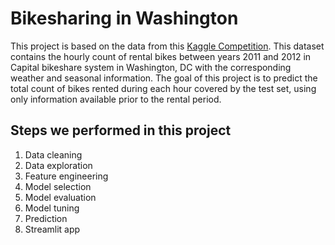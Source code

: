 # Bikesharing in Washington

This project is based on the data from this [Kaggle Competition](https://www.kaggle.com/datasets/marklvl/bike-sharing-dataset). This dataset contains the hourly count of rental bikes between years 2011 and 2012 in Capital bikeshare system in Washington, DC with the corresponding weather and seasonal information. The goal of this project is to predict the total count of bikes rented during each hour covered by the test set, using only information available prior to the rental period.
## Steps we performed in this project
1. Data cleaning
2. Data exploration
3. Feature engineering
4. Model selection
5. Model evaluation
6. Model tuning
7. Prediction
8. Streamlit app

